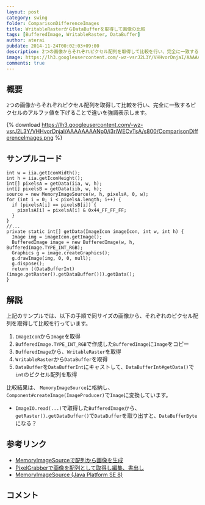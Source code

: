 ```yaml
---
layout: post
category: swing
folder: ComparisonDifferenceImages
title: WritableRasterからDataBufferを取得して画像の比較
tags: [BufferedImage, WritableRaster, DataBuffer]
author: aterai
pubdate: 2014-11-24T00:02:03+09:00
description: 2つの画像からそれぞれピクセル配列を取得して比較を行い、完全に一致するピクセルのアルファ値を下げることで違いを強調表示します。
image: https://lh3.googleusercontent.com/-wz-vsrJ2L3Y/VHHvorDnjaI/AAAAAAAANp0/i3riWECvTsA/s800/ComparisonDifferenceImages.png
comments: true
---
```

## 概要
`2`つの画像からそれぞれピクセル配列を取得して比較を行い、完全に一致するピクセルのアルファ値を下げることで違いを強調表示します。

{% download https://lh3.googleusercontent.com/-wz-vsrJ2L3Y/VHHvorDnjaI/AAAAAAAANp0/i3riWECvTsA/s800/ComparisonDifferenceImages.png %}

## サンプルコード
<pre class="prettyprint"><code>int w = iia.getIconWidth();
int h = iia.getIconHeight();
int[] pixelsA = getData(iia, w, h);
int[] pixelsB = getData(iib, w, h);
source = new MemoryImageSource(w, h, pixelsA, 0, w);
for (int i = 0; i &lt; pixelsA.length; i++) {
  if (pixelsA[i] == pixelsB[i]) {
    pixelsA[i] = pixelsA[i] &amp; 0x44_FF_FF_FF;
  }
}
//...
private static int[] getData(ImageIcon imageIcon, int w, int h) {
  Image img = imageIcon.getImage();
  BufferedImage image = new BufferedImage(w, h, BufferedImage.TYPE_INT_RGB);
  Graphics g = image.createGraphics();
  g.drawImage(img, 0, 0, null);
  g.dispose();
  return ((DataBufferInt) (image.getRaster().getDataBuffer())).getData();
}
</code></pre>

## 解説
上記のサンプルでは、以下の手順で同サイズの画像から、それぞれのピクセル配列を取得して比較を行っています。

1. `ImageIcon`から`Image`を取得
1. `BufferedImage.TYPE_INT_RGB`で作成した`BufferedImage`に`Image`をコピー
1. `BufferedImage`から、`WritableRaster`を取得
1. `WritableRaster`から`DataBuffer`を取得
1. `DataBuffer`を`DataBufferInt`にキャストして、`DataBufferInt#getData()`で`int`のピクセル配列を取得

比較結果は、 `MemoryImageSource`に格納し、`Component#createImage(ImageProducer)`で`Image`に変換しています。

- `ImageIO.read(...)`で取得した`BufferedImage`から、`getRaster().getDataBuffer()`で`DataBuffer`を取り出すと、`DataBufferByte`になる？

<!-- dummy comment line for breaking list -->

## 参考リンク
- [MemoryImageSourceで配列から画像を生成](https://ateraimemo.com/Swing/MemoryImageSource.html)
- [PixelGrabberで画像を配列として取得し編集、書出し](https://ateraimemo.com/Swing/PixelGrabber.html)
- [MemoryImageSource (Java Platform SE 8)](https://docs.oracle.com/javase/jp/8/docs/api/java/awt/image/MemoryImageSource.html)

<!-- dummy comment line for breaking list -->

## コメント
